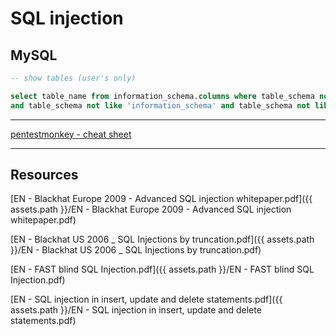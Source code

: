 # SQL injection

## MySQL

```sql
-- show tables (user's only)

select table_name from information_schema.columns where table_schema not like 'mysql' \
and table_schema not like 'information_schema' and table_schema not like 'performance_schema';
```

---

[pentestmonkey - cheat sheet](http://pentestmonkey.net/cheat-sheet/sql-injection/mysql-sql-injection-cheat-sheet)

---

## Resources

[EN - Blackhat Europe 2009 - Advanced SQL injection whitepaper.pdf]({{ assets.path }}/EN - Blackhat Europe 2009 - Advanced SQL injection whitepaper.pdf)

[EN - Blackhat US 2006 _ SQL Injections by truncation.pdf]({{ assets.path }}/EN - Blackhat US 2006 _ SQL Injections by truncation.pdf)

[EN - FAST blind SQL Injection.pdf]({{ assets.path }}/EN - FAST blind SQL Injection.pdf)

[EN - SQL injection in insert, update and delete statements.pdf]({{ assets.path }}/EN - SQL injection in insert, update and delete statements.pdf)
